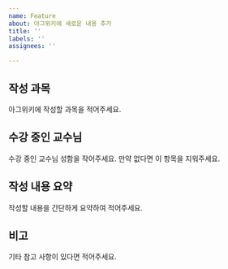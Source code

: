 ```yaml
---
name: Feature
about: 아그위키에 새로운 내용 추가
title: ''
labels: ''
assignees: ''

---
```


## 작성 과목
아그위키에 작성할 과목을 적어주세요.

## 수강 중인 교수님
수강 중인 교수님 성함을 작어주세요.
만약 없다면 이 항목을 지워주세요.

## 작성 내용 요약
작성할 내용을 간단하게 요약하여 적어주세요.

## 비고
기타 참고 사항이 있다면 적어주세요.
